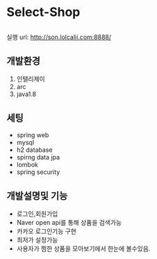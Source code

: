 # Select-Shop
##
실행 url: http://son.lolcalii.com:8888/

## 개발환경
1. 인텔리제이
2. arc
3. java1.8

## 세팅
- spring web
- mysql
- h2 database
- spirng data jpa
- lombok
- spring security

## 개발설명및 기능
- 로그인,회원가입
- Naver open api를 통해 상품을 검색가능
- 카카오 로그인기능 구현
- 최저가 설정가능
- 사용자가 찜한 상품을 모아보기에서 한눈에 볼수있음.


